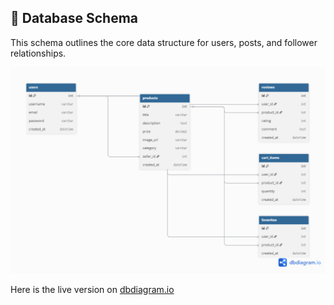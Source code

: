 ## 🧬 Database Schema

This schema outlines the core data structure for users, posts, and follower relationships.

![Database Schema](./schema-diagram.png)

Here is the live version on [dbdiagram.io](https://dbdiagram.io/d/6893f982dd90d17865cdb5f5)
